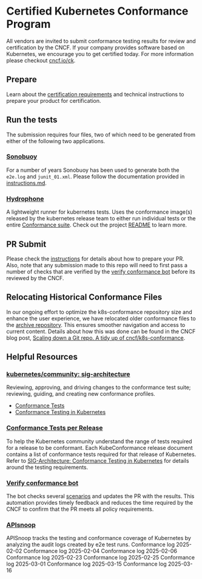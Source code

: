 # Certified Kubernetes Conformance Program

All vendors are invited to submit conformance testing results for review and certification by the CNCF.
If your company provides software based on Kubernetes, we encourage you to get certified today.
For more information please checkout [cncf.io/ck](https://cncf.io/ck).

## Prepare

Learn about the [certification requirements](https://github.com/cncf/k8s-conformance/blob/master/terms-conditions/Certified_Kubernetes_Terms.md) and technical instructions to prepare your product for certification.

## Run the tests

The submission requires four files, two of which need to be generated from either of the following two applications.

### [Sonobuoy](https://sonobuoy.io/)

For a number of years Sonobuoy has been used to generate both the `e2e.log` and `junit_01.xml`.
Please follow the documentation provided in [instructions.md](https://github.com/cncf/k8s-conformance/blob/master/instructions.md).

### [Hydrophone](https://github.com/kubernetes-sigs/hydrophone)

A lightweight runner for kubernetes tests.
Uses the conformance image(s) released by the kubernetes release team to either run individual tests or the entire [Conformance suite](https://github.com/kubernetes/community/blob/master/contributors/devel/sig-architecture/conformance-tests.md).
Check out the project [README](https://github.com/kubernetes-sigs/hydrophone/blob/main/README.md) to learn more.

## PR Submit

Please check the [instructions](https://github.com/cncf/k8s-conformance/blob/master/instructions.md#contents-of-the-pr) for details about how to prepare your PR.
Also, note that any submission made to this repo will need to first pass a number of checks that are verified by the [verify conformance bot](https://github.com/cncf-infra/verify-conformance) before its reviewed by the CNCF.

## Relocating Historical Conformance Files

In our ongoing effort to optimize the k8s-conformance repository size and enhance the user experience, we have relocated older conformance files to the [archive repository](https://github.com/cncf/k8s-conformance-archive).
This ensures smoother navigation and access to current content.
Details about how this was done can be found in the CNCF blog post, [Scaling down a Git repo. A tidy up of cncf/k8s-conformance](https://www.cncf.io/blog/2024/01/12/scaling-down-a-git-repo-a-tidy-up-of-cncf-k8s-conformance/).

## Helpful Resources

### [kubernetes/community: sig-architecture](https://github.com/kubernetes/community/tree/master/sig-architecture#conformance-definition-1)

Reviewing, approving, and driving changes to the conformance test suite; reviewing, guiding, and creating new conformance profiles.

- [Conformance Tests](https://github.com/kubernetes/kubernetes/blob/master/test/conformance/testdata/conformance.yaml)
- [Conformance Testing in Kubernetes](https://github.com/kubernetes/community/blob/master/contributors/devel/sig-architecture/conformance-tests.md)

### [Conformance Tests per Release](https://github.com/cncf/k8s-conformance)

To help the Kubernetes community understand the range of tests required for a release to be conformant.
Each KubeConformance release document contains a list of conformance tests required for that release of Kubernetes.
Refer to [SIG-Architecture: Conformance Testing in Kubernetes](https://github.com/kubernetes/community/blob/master/contributors/devel/sig-architecture/conformance-tests.md) for details around the testing requirements.

### [Verify conformance bot](https://github.com/cncf-infra/verify-conformance)

The bot checks several [scenarios](https://github.com/cncf-infra/verify-conformance/blob/main/kodata/features/verify-conformance.feature) and updates the PR with the results.
This automation provides timely feedback and reduces the time required by the CNCF to confirm that the PR meets all policy requirements.

### [APIsnoop](https://apisnoop.cncf.io/about)

APISnoop tracks the testing and conformance coverage of Kubernetes by analyzing the audit logs created by e2e test runs.
Conformance log 2025-02-02
Conformance log 2025-02-04
Conformance log 2025-02-06
Conformance log 2025-02-23
Conformance log 2025-02-25
Conformance log 2025-03-01
Conformance log 2025-03-15
Conformance log 2025-03-16
